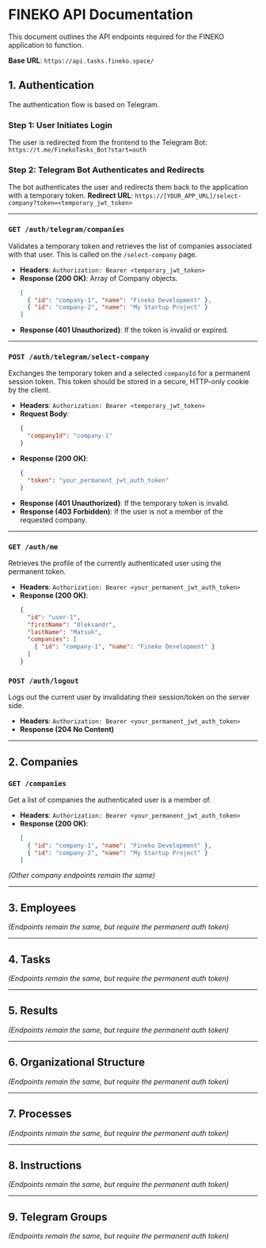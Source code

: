 # FINEKO API Documentation

This document outlines the API endpoints required for the FINEKO application to function.

**Base URL**: `https://api.tasks.fineko.space/`

## 1. Authentication

The authentication flow is based on Telegram.

### Step 1: User Initiates Login

The user is redirected from the frontend to the Telegram Bot: `https://t.me/FinekoTasks_Bot?start=auth`

### Step 2: Telegram Bot Authenticates and Redirects

The bot authenticates the user and redirects them back to the application with a temporary token.
**Redirect URL**: `https://[YOUR_APP_URL]/select-company?token=<temporary_jwt_token>`

---

### `GET /auth/telegram/companies`

Validates a temporary token and retrieves the list of companies associated with that user. This is called on the `/select-company` page.

-   **Headers**: `Authorization: Bearer <temporary_jwt_token>`
-   **Response (200 OK)**: Array of Company objects.
    ```json
    [
      { "id": "company-1", "name": "Fineko Development" },
      { "id": "company-2", "name": "My Startup Project" }
    ]
    ```
-   **Response (401 Unauthorized)**: If the token is invalid or expired.

---

### `POST /auth/telegram/select-company`

Exchanges the temporary token and a selected `companyId` for a permanent session token. This token should be stored in a secure, HTTP-only cookie by the client.

-   **Headers**: `Authorization: Bearer <temporary_jwt_token>`
-   **Request Body**:
    ```json
    {
      "companyId": "company-1"
    }
    ```
-   **Response (200 OK)**:
    ```json
    {
      "token": "your_permanent_jwt_auth_token"
    }
    ```
-   **Response (401 Unauthorized)**: If the temporary token is invalid.
-   **Response (403 Forbidden)**: If the user is not a member of the requested company.

---

### `GET /auth/me`

Retrieves the profile of the currently authenticated user using the permanent token.

-   **Headers**: `Authorization: Bearer <your_permanent_jwt_auth_token>`
-   **Response (200 OK)**:
    ```json
    {
      "id": "user-1",
      "firstName": "Oleksandr",
      "lastName": "Matsuk",
      "companies": [
        { "id": "company-1", "name": "Fineko Development" }
      ]
    }
    ```

### `POST /auth/logout`

Logs out the current user by invalidating their session/token on the server side.

-   **Headers**: `Authorization: Bearer <your_permanent_jwt_auth_token>`
-   **Response (204 No Content)**

---

## 2. Companies

### `GET /companies`

Get a list of companies the authenticated user is a member of.

-   **Headers**: `Authorization: Bearer <your_permanent_jwt_auth_token>`
-   **Response (200 OK)**:
    ```json
    [
      { "id": "company-1", "name": "Fineko Development" },
      { "id": "company-2", "name": "My Startup Project" }
    ]
    ```

*(Other company endpoints remain the same)*

---

## 3. Employees
*(Endpoints remain the same, but require the permanent auth token)*

---

## 4. Tasks
*(Endpoints remain the same, but require the permanent auth token)*

---

## 5. Results
*(Endpoints remain the same, but require the permanent auth token)*

---
## 6. Organizational Structure
*(Endpoints remain the same, but require the permanent auth token)*

---
## 7. Processes
*(Endpoints remain the same, but require the permanent auth token)*

---
## 8. Instructions
*(Endpoints remain the same, but require the permanent auth token)*

---
## 9. Telegram Groups
*(Endpoints remain the same, but require the permanent auth token)*
